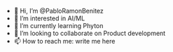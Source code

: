 - 👋 Hi, I’m @PabloRamonBenitez
- 👀 I’m interested in AI/ML
- 🌱 I’m currently learning Phyton
- 💞️ I’m looking to collaborate on Product development 
- 📫 How to reach me: write me here

<!---
PabloRamonBenitez/PabloRamonBenitez is a ✨ special ✨ repository because its `README.md` (this file) appears on your GitHub profile.
You can click the Preview link to take a look at your changes.
--->

